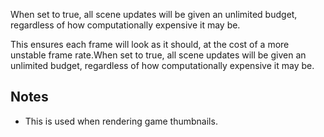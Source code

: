 When set to true, all scene updates will be given an unlimited budget, regardless of how computationally expensive it may be.

This ensures each frame will look as it should, at the cost of a more unstable frame rate.When set to true, all scene updates will be given an unlimited budget, regardless of how computationally expensive it may be.

## Notes

* This is used when rendering game thumbnails.